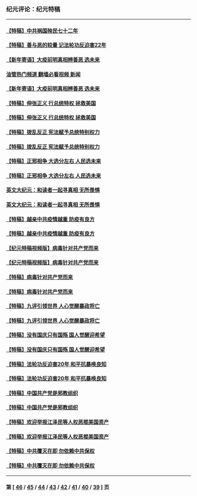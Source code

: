 ### 纪元评论：纪元特稿
---
#### [【特稿】中共祸国殃民七十二年](../../pages/nsc424/n13272607.md?12020330) 
#### [【特稿】善与恶的较量 记法轮功反迫害22年](../../pages/nsc424/n13086597.md?12020330) 
#### [【新年寄语】大疫前明真相辨善恶 选未来](../../pages/nsc424/n12660855.md?12020330) 
#### [油管热门频道 翻墙必看视频 新闻](ok?12020330)
#### [【新年寄语】大疫前明真相辨善恶 选未来](../../pages/nsc424/n12660855.md?12020330) 
#### [【特稿】伸张正义 行总统特权 拯救美国](../../pages/nsc424/n12616806.md?12020330) 
#### [【特稿】伸张正义 行总统特权 拯救美国](../../pages/nsc424/n12616806.md?12020330) 
#### [【特稿】拨乱反正 宪法赋予总统特别权力](../../pages/nsc424/n12598306.md?12020330) 
#### [【特稿】拨乱反正 宪法赋予总统特别权力](../../pages/nsc424/n12598306.md?12020330) 
#### [【特稿】正邪相争 大选分左右 人民选未来](../../pages/nsc424/n12545208.md?12020330) 
#### [【特稿】正邪相争 大选分左右 人民选未来](../../pages/nsc424/n12545208.md?12020330) 
#### [英文大纪元：和读者一起寻真相 无所畏惧](../../pages/nsc424/n12542027.md?12020330) 
#### [英文大纪元：和读者一起寻真相 无所畏惧](../../pages/nsc424/n12542027.md?12020330) 
#### [【特稿】越亲中共疫情越重 防疫有良方](../../pages/nsc424/n12042989.md?12020330) 
#### [【特稿】越亲中共疫情越重 防疫有良方](../../pages/nsc424/n12042989.md?12020330) 
#### [【纪元特稿视频版】病毒针对共产党而来](../../pages/nsc424/n11977328.md?12020330) 
#### [【纪元特稿视频版】病毒针对共产党而来](../../pages/nsc424/n11977328.md?12020330) 
#### [【特稿】病毒针对共产党而来](../../pages/nsc424/n11928818.md?12020330) 
#### [【特稿】病毒针对共产党而来](../../pages/nsc424/n11928818.md?12020330) 
#### [【特稿】九评引领世界 人心觉醒暴政将亡](../../pages/nsc424/n11660496.md?12020330) 
#### [【特稿】九评引领世界 人心觉醒暴政将亡](../../pages/nsc424/n11660496.md?12020330) 
#### [【特稿】没有国庆只有国殇 国人觉醒迎希望](../../pages/nsc424/n11549354.md?12020330) 
#### [【特稿】没有国庆只有国殇 国人觉醒迎希望](../../pages/nsc424/n11549354.md?12020330) 
#### [【特稿】法轮功反迫害20年 和平抗暴唤良知](../../pages/nsc424/n11389135.md?12020330) 
#### [【特稿】法轮功反迫害20年 和平抗暴唤良知](../../pages/nsc424/n11389135.md?12020330) 
#### [【特稿】中国共产党是邪教组织](../../pages/nsc424/n11355551.md?12020330) 
#### [【特稿】中国共产党是邪教组织](../../pages/nsc424/n11355551.md?12020330) 
#### [【特稿】欢迎举报江泽民等人权恶棍美国资产](../../pages/nsc424/n11303040.md?12020330) 
#### [【特稿】欢迎举报江泽民等人权恶棍美国资产](../../pages/nsc424/n11303040.md?12020330) 
#### [【特稿】中共覆灭在即 勿依赖中共保权](../../pages/nsc424/n11278510.md?12020330) 
#### [【特稿】中共覆灭在即 勿依赖中共保权](../../pages/nsc424/n11278510.md?12020330) 

---
#### 第 [ [46](./46.md?12020330) / [45](./45.md?12020330) / [44](./44.md?12020330) / [43](./43.md?12020330) / [42](./42.md?12020330) / [41](./41.md?12020330) / [40](./40.md?12020330) / [39](./39.md?12020330) ] 页
